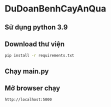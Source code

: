 # DuDoanBenhCayAnQua
## Sử dụng python 3.9
## Download thư viện
```bash
pip install -r requirements.txt
```
## Chạy main.py
## Mở browser chạy 
```bash
http://localhost:5000
```
